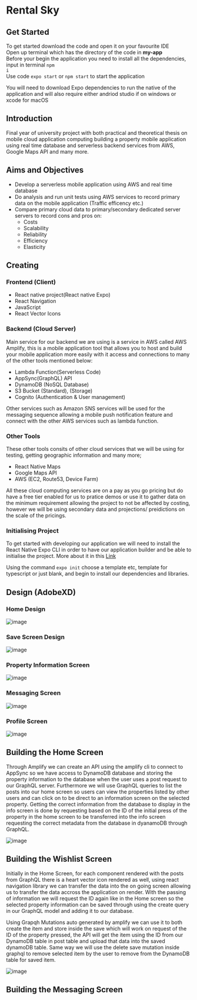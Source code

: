 # Rental Sky

## Get Started 

To get started download the code and open it on your favourite IDE
<br>
Open up terminal which has the directory of the code in <strong>my-app</strong>
<br>
Before your begin the application you need to install all the dependencies, input in terminal <code>npm i</code><br>
Use code <code>expo start</code> or <code>npm start</code> to start the application

You will need to download Expo dependencies to run the native of the application and will also require either andriod studio if on windows or xcode for macOS

## Introduction
Final year of university project with both practical and theoretical thesis on mobile cloud application computing building a property mobile application using real time database and serverless backend services from AWS, Google Maps API and many more. 

## Aims and Objectives
<ul>
  <li>Develop a serverless mobile application using AWS and real time database</li>
  <li>Do analysis and run unit tests using AWS services to record primary data on the mobile application (Traffic efficency etc.)</li>
  <li>Compare primary cloud data to primary/secondary dedicated server servers to record cons and pros on:
    <ul>
      <li>Costs</li>
      <li>Scalability</li>
      <li>Reliability</li>
      <li>Efficiency</li>
      <li>Elasticity</li>
    </ul>
</ul>

## Creating

### Frontend (Client)
<ul>
  <li>React native project(React native Expo)</li>
  <li>React Navigation</li>
  <li>JavaScript</li>
  <li>React Vector Icons</li>
</ul>

### Backend (Cloud Server)
Main service for our backend we are using is a service in AWS called AWS Amplify, this is a mobile application tool that allows you to host and build your mobile application more easily with it access and connections to many of the other tools mentioned below:
<ul>
  <li>Lambda Function(Serverless Code)</li>
  <li>AppSync(GraphQL) API</li>
  <li>DynamoDB (NoSQL Database)</li>
  <li>S3 Bucket (Standard), (Storage)</li>
  <li>Cognito (Authentication & User management)</li>
</ul>

Other services such as Amazon SNS services will be used for the messaging sequence allowing a mobile push notification feature and connect with the other AWS services such as lambda function.

### Other Tools
These other tools consits of other cloud services that we will be using for testing, getting geographic information and many more;
<ul>
  <li>React Native Maps</li>
  <li>Google Maps API</li>
  <li>AWS (EC2, Route53, Device Farm)
</ul>

All these cloud computing services are on a pay as you go pricing but do have a free tier enabled for us to pratice demos or use it to gather data on the minimum requirement allowing the project to not be affected by costing, however we will be using secondary data and projections/ preidictions on the scale of the pricings.

### Initialising Project

To get started with developing our application we will need to install the React Native Expo CLI in order to have our application builder and be able to initialise the project. More about it in this <a href="https://docs.expo.dev/get-started/installation/">Link</a>

Using the command <code>expo init</code> choose a template etc, template for typescript or just blank, and begin to install our dependencies and libraries. 

## Design (AdobeXD)

### Home Design 
![image](https://user-images.githubusercontent.com/77361838/197478872-4b754a7f-9587-47a0-976f-ebaaddb405c1.png)

### Save Screen Design
![image](https://user-images.githubusercontent.com/77361838/197478995-e4226bfd-1b95-4636-b79e-028b0d6129e0.png)

### Property Information Screen 
![image](https://user-images.githubusercontent.com/77361838/197479161-b3d95c93-fc0e-4d99-8462-45f2f6b5ec08.png)

### Messaging Screen
![image](https://user-images.githubusercontent.com/77361838/197479256-c578ee16-06ac-434f-b73a-b86736533dcb.png)

### Profile Screen
![image](https://user-images.githubusercontent.com/77361838/197479332-5df492d4-9059-4e1f-a4b5-9ee529453cee.png)

## Building the Home Screen

Through Amplify we can create an API using the amplify cli to connect to AppSync so we have access to DynamoDB database and storing the property information to the database when the user uses a post request to our GraphQL server. Furthermore we will use GraphQL queries to list the posts into our home screen so users can view the properties listed by other users and can click on to be direct to an information screen on the selected property. Getting the correct information from the database to display in the info screen is done by requesting based on the ID of the initial press of the property in the home screen to be transferred into the info screen requesting the correct metadata from the database in dyanamoDB through GraphQL.

![image](https://user-images.githubusercontent.com/77361838/210117667-3d775cbf-3055-49b8-8e8c-4ec1a33e1c0a.png)

## Building the Wishlist Screen

Initially in the Home Screen, for each component rendered with the posts from GraphQL there is a heart vector icon rendered as well, using react navigation
library we can transfer the data into the on going screen allowing us to transfer the data accross the application on render. With the passing of information we will request the ID again like in the Home screen so the selected property information can be saved through using the create query in our GraphQL model and adding it to our database. 

Using Grapqh Mutations auto generated by amplify we can use it to both create the item and store inside the save which will work on request of the ID of the property pressed, the API will get the item using the ID from our DynamoDB table in post table and upload that data into the saved dynamoDB table. Same way we will use the delete save mutation inside graphql to remove selected item by the user to remove from the DynamoDB table for saved item. 

![image](https://user-images.githubusercontent.com/77361838/210117869-75b8e79a-8446-4b29-9d71-1fc8952c1d86.png)

## Building the Messaging Screen


